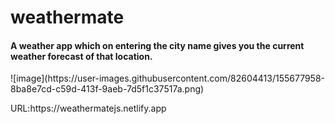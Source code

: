 <h1>weathermate</h1>
<h4>A weather app which on entering the city name gives you the current weather forecast of that location.</h4>
![image](https://user-images.githubusercontent.com/82604413/155677958-8ba8e7cd-c59d-413f-9aeb-7d5f1c37517a.png)
<p>URL:https://weathermatejs.netlify.app</p>
